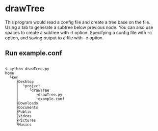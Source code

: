 # drawTree
This program would read a config file and create a tree base on the file. Using a tab to generate a subtree below previous node. You can also use spaces to create a subtree with -t option. Specifying a config file with -c option, and saving output to a file with -o option.

## Run example.conf
<pre><code>
$ python drawTree.py 
home
  └ken
     ├Desktop
     │  └project
     │     └drawTree
     │        ├drawTree.py
     │        └example.conf
     ├Downloads
     ├Documents
     ├Public
     ├Videos
     ├Pictures
     └Musics
</code><pre>
